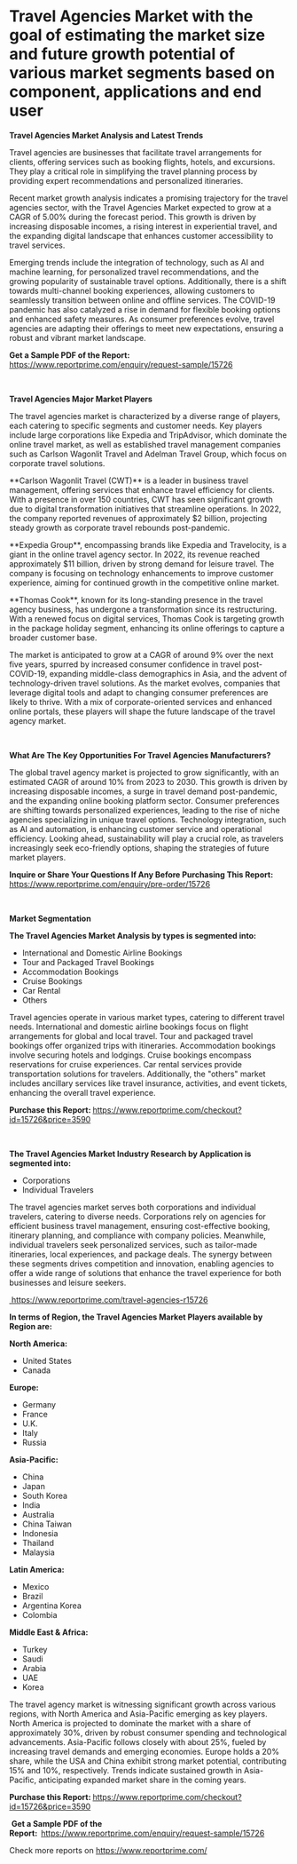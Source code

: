 <p><h1>Travel Agencies Market with the goal of estimating the market size and future growth potential of various market segments based on component, applications and end user</h1></p><p><strong>Travel Agencies Market Analysis and Latest Trends</strong></p>
<p><p>Travel agencies are businesses that facilitate travel arrangements for clients, offering services such as booking flights, hotels, and excursions. They play a critical role in simplifying the travel planning process by providing expert recommendations and personalized itineraries. </p><p>Recent market growth analysis indicates a promising trajectory for the travel agencies sector, with the Travel Agencies Market expected to grow at a CAGR of 5.00% during the forecast period. This growth is driven by increasing disposable incomes, a rising interest in experiential travel, and the expanding digital landscape that enhances customer accessibility to travel services. </p><p>Emerging trends include the integration of technology, such as AI and machine learning, for personalized travel recommendations, and the growing popularity of sustainable travel options. Additionally, there is a shift towards multi-channel booking experiences, allowing customers to seamlessly transition between online and offline services. The COVID-19 pandemic has also catalyzed a rise in demand for flexible booking options and enhanced safety measures. As consumer preferences evolve, travel agencies are adapting their offerings to meet new expectations, ensuring a robust and vibrant market landscape.</p></p>
<p><strong>Get a Sample PDF of the Report:&nbsp;</strong> <a href="https://www.reportprime.com/enquiry/request-sample/15726?utm_campaign=3124&utm_medium=2&utm_source=Github&utm_content=ia&utm_term=20032025&utm_id=travel-agencies">https://www.reportprime.com/enquiry/request-sample/15726</a></p>
<p>&nbsp;</p>
<p><strong>Travel Agencies Major Market Players</strong></p>
<p><p>The travel agencies market is characterized by a diverse range of players, each catering to specific segments and customer needs. Key players include large corporations like Expedia and TripAdvisor, which dominate the online travel market, as well as established travel management companies such as Carlson Wagonlit Travel and Adelman Travel Group, which focus on corporate travel solutions.</p><p>**Carlson Wagonlit Travel (CWT)** is a leader in business travel management, offering services that enhance travel efficiency for clients. With a presence in over 150 countries, CWT has seen significant growth due to digital transformation initiatives that streamline operations. In 2022, the company reported revenues of approximately $2 billion, projecting steady growth as corporate travel rebounds post-pandemic.</p><p>**Expedia Group**, encompassing brands like Expedia and Travelocity, is a giant in the online travel agency sector. In 2022, its revenue reached approximately $11 billion, driven by strong demand for leisure travel. The company is focusing on technology enhancements to improve customer experience, aiming for continued growth in the competitive online market.</p><p>**Thomas Cook**, known for its long-standing presence in the travel agency business, has undergone a transformation since its restructuring. With a renewed focus on digital services, Thomas Cook is targeting growth in the package holiday segment, enhancing its online offerings to capture a broader customer base.</p><p>The market is anticipated to grow at a CAGR of around 9% over the next five years, spurred by increased consumer confidence in travel post-COVID-19, expanding middle-class demographics in Asia, and the advent of technology-driven travel solutions. As the market evolves, companies that leverage digital tools and adapt to changing consumer preferences are likely to thrive. With a mix of corporate-oriented services and enhanced online portals, these players will shape the future landscape of the travel agency market.</p></p>
<p>&nbsp;</p>
<p><strong>What Are The Key Opportunities For Travel Agencies Manufacturers?</strong></p>
<p><p>The global travel agency market is projected to grow significantly, with an estimated CAGR of around 10% from 2023 to 2030. This growth is driven by increasing disposable incomes, a surge in travel demand post-pandemic, and the expanding online booking platform sector. Consumer preferences are shifting towards personalized experiences, leading to the rise of niche agencies specializing in unique travel options. Technology integration, such as AI and automation, is enhancing customer service and operational efficiency. Looking ahead, sustainability will play a crucial role, as travelers increasingly seek eco-friendly options, shaping the strategies of future market players.</p></p>
<p><strong>Inquire or Share Your Questions If Any Before Purchasing This Report:</strong> <a href="https://www.reportprime.com/enquiry/pre-order/15726?utm_campaign=3124&utm_medium=2&utm_source=Github&utm_content=ia&utm_term=20032025&utm_id=travel-agencies">https://www.reportprime.com/enquiry/pre-order/15726</a></p>
<p>&nbsp;</p>
<p><strong>Market Segmentation</strong></p>
<p><strong>The Travel Agencies Market Analysis by types is segmented into:</strong></p>
<p><ul><li>International and Domestic Airline Bookings</li><li>Tour and Packaged Travel Bookings</li><li>Accommodation Bookings</li><li>Cruise Bookings</li><li>Car Rental</li><li>Others</li></ul></p>
<p><p>Travel agencies operate in various market types, catering to different travel needs. International and domestic airline bookings focus on flight arrangements for global and local travel. Tour and packaged travel bookings offer organized trips with itineraries. Accommodation bookings involve securing hotels and lodgings. Cruise bookings encompass reservations for cruise experiences. Car rental services provide transportation solutions for travelers. Additionally, the "others" market includes ancillary services like travel insurance, activities, and event tickets, enhancing the overall travel experience.</p></p>
<p><strong>Purchase this Report:&nbsp;</strong><a href="https://www.reportprime.com/checkout?id=15726&price=3590&utm_campaign=3124&utm_medium=2&utm_source=Github&utm_content=ia&utm_term=20032025&utm_id=travel-agencies">https://www.reportprime.com/checkout?id=15726&price=3590</a></p>
<p>&nbsp;</p>
<p><strong>The Travel Agencies Market Industry Research by Application is segmented into:</strong></p>
<p><ul><li>Corporations</li><li>Individual Travelers</li></ul></p>
<p><p>The travel agencies market serves both corporations and individual travelers, catering to diverse needs. Corporations rely on agencies for efficient business travel management, ensuring cost-effective booking, itinerary planning, and compliance with company policies. Meanwhile, individual travelers seek personalized services, such as tailor-made itineraries, local experiences, and package deals. The synergy between these segments drives competition and innovation, enabling agencies to offer a wide range of solutions that enhance the travel experience for both businesses and leisure seekers.</p></p>
<p><a href="https://www.reportprime.com/travel-agencies-r15726?utm_campaign=3124&utm_medium=2&utm_source=Github&utm_content=ia&utm_term=20032025&utm_id=travel-agencies">&nbsp;https://www.reportprime.com/travel-agencies-r15726</a></p>
<p><strong>In terms of Region, the Travel Agencies Market Players available by Region are:</strong></p>
<p>
    <p> <strong> North America: </strong>
        <ul>
            <li>United States</li>
            <li>Canada</li>
        </ul>
        </p> 
    <p> <strong> Europe: </strong>
        <ul>
            <li>Germany</li>
            <li>France</li>
            <li>U.K.</li>
            <li>Italy</li>
            <li>Russia</li>
        </ul>
        </p> 
    <p> <strong> Asia-Pacific: </strong>
        <ul>
            <li>China</li>
            <li>Japan</li>
            <li>South Korea</li>
            <li>India</li>
            <li>Australia</li>
            <li>China Taiwan</li>
            <li>Indonesia</li>
            <li>Thailand</li>
            <li>Malaysia</li>
        </ul>
        </p> 
    <p> <strong> Latin America: </strong>
        <ul>
            <li>Mexico</li>
            <li>Brazil</li>
            <li>Argentina Korea</li>
            <li>Colombia</li>
        </ul>
        </p> 
    <p> <strong> Middle East & Africa: </strong>
        <ul>
            <li>Turkey</li>
            <li>Saudi</li>
            <li>Arabia</li>
            <li>UAE</li>
            <li>Korea</li>
        </ul>
    </p>
    </p>
<p><p>The travel agency market is witnessing significant growth across various regions, with North America and Asia-Pacific emerging as key players. North America is projected to dominate the market with a share of approximately 30%, driven by robust consumer spending and technological advancements. Asia-Pacific follows closely with about 25%, fueled by increasing travel demands and emerging economies. Europe holds a 20% share, while the USA and China exhibit strong market potential, contributing 15% and 10%, respectively. Trends indicate sustained growth in Asia-Pacific, anticipating expanded market share in the coming years.</p></p>
<p><strong>Purchase this Report: </strong><a href="https://www.reportprime.com/checkout?id=15726&price=3590&utm_campaign=3124&utm_medium=2&utm_source=Github&utm_content=ia&utm_term=20032025&utm_id=travel-agencies">https://www.reportprime.com/checkout?id=15726&price=3590</a></p>
<p>&nbsp;<strong>Get a Sample PDF of the Report:&nbsp;&nbsp;</strong><a href="https://www.reportprime.com/enquiry/request-sample/15726?utm_campaign=3124&utm_medium=2&utm_source=Github&utm_content=ia&utm_term=20032025&utm_id=travel-agencies">https://www.reportprime.com/enquiry/request-sample/15726</a></p>
<p><strong></strong></p>
<p>Check more reports on <a href="https://www.reportprime.com/?utm_campaign=3124&utm_medium=2&utm_source=Github&utm_content=ia&utm_term=20032025&utm_id=travel-agencies">https://www.reportprime.com/</a></p>